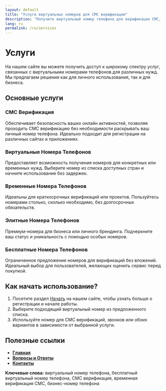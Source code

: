 ```yaml
---
layout: default
title: "Услуги виртуальных номеров для СМС верификации"
description: "Получите виртуальный номер телефона для верификации СМС, бизнеса и личного использования. Безопасно и конфиденциально."
lang: ru
permalink: /ru/services
---
```


# Услуги

На нашем сайте вы можете получить доступ к широкому спектру услуг, связанных с виртуальными номерами телефонов для различных нужд. Мы предлагаем решения как для личного использования, так и для бизнеса.

## Основные услуги

### СМС Верификация
Обеспечивает безопасность ваших онлайн активностей, позволяя проходить СМС верификацию без необходимости раскрывать ваш личный номер телефона. Идеально подходит для регистрации на различных сайтах и приложениях.

### Виртуальные Номера Телефонов
Предоставляет возможность получения номеров для конкретных или временных нужд. Выберите номер из списка доступных стран и начните использование без задержек.

### Временные Номера Телефонов
Идеальны для краткосрочных верификаций или проектов. Пользуйтесь номерами столько, сколько необходимо, без долгосрочных обязательств.

### Элитные Номера Телефонов
Премиум-номера для бизнеса или личного брендинга. Подчеркните ваш статус и уникальность с помощью особых номеров.

### Бесплатные Номера Телефонов
Ограниченное предложение номеров для верификаций без вложений. Идеальный выбор для пользователей, желающих оценить сервис перед покупкой.

## Как начать использование?

1. Посетите раздел [Начать](/ru/get-started) на нашем сайте, чтобы узнать больше о регистрации и начале работы.
2. Выберите подходящий виртуальный номер из предложенного списка.
3. Используйте номер для СМС верификаций, звонков или обоих вариантов в зависимости от выбранной услуги.

## Полезные ссылки

- **[Главная](/ru/)**
- **[Вопросы и Ответы](/ru/faq)**
- **[Контакты](/ru/contact)**

**Ключевые слова:** виртуальный номер телефона, бесплатный виртуальный номер телефона, СМС верификация, временная верификация СМС, бизнес-номер телефона
